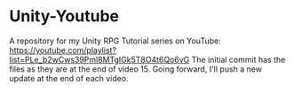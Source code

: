 # Unity-Youtube

A repository for my Unity RPG Tutorial series on YouTube: https://youtube.com/playlist?list=PLe_b2wCws39Pml8MTgIGk5T8O4t6Qo6vG
The initial commit has the files as they are at the end of video 15. Going forward, I'll push a new update at the end of each video.
